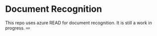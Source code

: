 # Document Recognition

This repo uses azure READ for document recognition. It is still a work in progress. :zzz:
